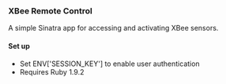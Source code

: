 ### XBee Remote Control

A simple Sinatra app for accessing and activating XBee sensors.

#### Set up

* Set ENV['SESSION_KEY'] to enable user authentication
* Requires Ruby 1.9.2
